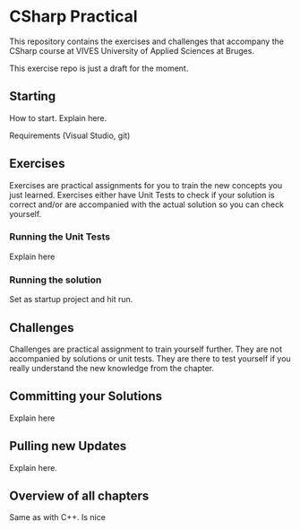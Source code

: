 # CSharp Practical

This repository contains the exercises and challenges that accompany the CSharp course at VIVES University of Applied Sciences at Bruges.

This exercise repo is just a draft for the moment.

## Starting

How to start. Explain here.

Requirements (Visual Studio, git)

## Exercises

Exercises are practical assignments for you to train the new concepts you just learned. Exercises either have Unit Tests to check if your solution is correct and/or are accompanied with the actual solution so you can check yourself.

### Running the Unit Tests

Explain here

### Running the solution

Set as startup project and hit run.

## Challenges

Challenges are practical assignment to train yourself further. They are not accompanied by solutions or unit tests. They are there to test yourself if you really understand the new knowledge from the chapter.

## Committing your Solutions

Explain here

## Pulling new Updates

Explain here.

## Overview of all chapters

Same as with C++. Is nice
